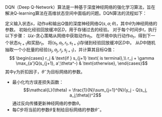 DQN（Deep Q-Network）算法是一种基于深度神经网络的强化学习算法，旨在解决Q-learning算法在高维状态空间中面临的问题。DQN算法的流程如下：

定义输入状态$s$，动作$a$和输出$Q$值的深度神经网络$Q(s,a;\theta)$，其中$\theta$为神经网络的参数。
初始化经验回放缓冲区$D$，用于存储过去的经验。
对于每个时间步$t$，执行以下步骤：
以$\epsilon$-贪心策略从网络中获取动作$a_t$。
在环境中执行动作$a_t$，得到下一个状态$s_{t+1}$和奖励$r_t$。
将$(s_t, a_t, r_t, s_{t+1})$存储到经验回放缓冲区$D$中。
从$D$中随机抽取一个小批量的经验$(s_j, a_j, r_j, s_{j+1})$，并计算其目标Q值：
$$
\begin{cases}
r_j & \text{if } s_{j+1} \text{ is terminal},\\
r_j + \gamma \max_{a'}Q(s_{j+1}, a';\theta^-) & \text{otherwise},
\end{cases}$$
其中$\gamma$为折扣因子，$\theta^-$为目标网络的参数。
- 最小化均方误差损失函数：
$$\mathcal{L}(\theta) = \frac{1}{N}\sum_{j=1}^{N}(y_j - Q(s_j, a_j;\theta))^2$$
通过反向传播更新神经网络的参数$\theta$。
- 每$C$步将当前的参数$\theta$复制给目标网络的参数$\theta^-$。
